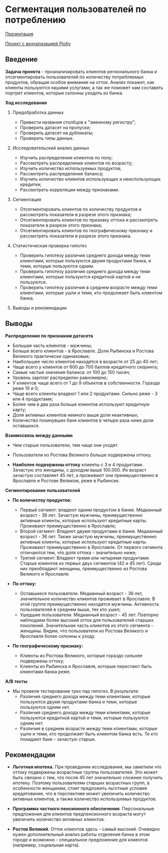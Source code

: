 # Сегментация пользователей по потреблению


[Презентация](https://disk.yandex.ru/i/q-kCmYPvql8sgg)


[Проект с визуализацией Plotly](https://nbviewer.org/github/OlegPanin1/educational_projects_yandex_practicum/blob/main/Сегментация%20клиентов%20банка/Сегментация%20клиентов%20банка.ipynb)

## Введение


**Задача проекта** - проанализировать клиентов регионального банка и отсегментировать пользователей по количеству потребляемых продуктов, обращая особое внимание на отток. Анализ покажет, как клиенты пользуются нашими услугами, а так же поможет нам составить портрет клиентов, которые склонны уходить из банка.

**Ход исследования**

1. Предобработка данных
   - Привести названия столбцов к "змеиному регистру";
   - Проверить датасет на пропуски;
   - Проверить датасет на дубликаты;
   - Проверить типы данных.
   
   
2. Исследовательский анализ данных
   - Изучить распределение клиентов по полу;
   - Рассмотреть распределение клиентов по возрасту;
   - Изучить количество используемых продуктов;
   - Рассмотреть распределение баланса;
   - Изучить количество клиентов использующих и неиспользующих кредитки;
   - Рассмотреть корреляции между признаками.


3. Сегментация
   - Отсегментировать клиентов по количеству продуктов и рассмотреть показатели в разрезе этого признака;
   - Отсегментировать клиентов по признаку оттока и рассмотреть показатели в разрезе этого признака;
   - Отсегментировать клиентов по географическому признаку и рассмотреть показатели в разрезе этого признака.


4. Статистическая проверка гипотез
   - Проверить гипотезу различия среднего дохода между теми клиентами, которые пользуются двумя продуктами банка, и теми, которые пользуются одним.
   - Проверить гипотезу различия среднего дохода между теми клиентами, которые пользуются кредитной картой и не пользуются.
   - Проверить гипотезу различия в среднем возрасте между теми клиентами, которые ушли и теми, кто продолжает быть клиентом банка.
 
 
5. Выводы и рекомендации

## Выводы

**Распределение по признакам датасета**

- Большая часть клиентов - мужчины;
- Больше всего клиентов - в Ярославле. Доли Рыбинска и Ростова Великого практически одинаковые;
- Наибольшее число клиентов находятся в возрасте от 25 до 40 лет;
- Чаще всего у клиентов от 600 до 700 баллов кредитного скоринга;
- Самые частые значения баланса: от 100 до 150 тысяч;
- Уровень зарплат распределен равномерно;
- У клиентов чаще всего от 1 до 9 объектов в собственности. Гораздо реже 10 и 0;
- Чаще всего клиенты владеют 1 или 2 продуктами. Сильно реже - 3 или 4 продуктами;
- Более чем в два раза больше клиентов используют кредитную карту;
- Доля активных клиентов немного выше доли неактивных;
- Количество покинувших банк клиентов в четыре раза ниже доли оставшихся.


**Взаимосвязь между данными**

- Чем старше пользователи, тем чаще они уходят. 
- Пользователи из Ростова Великого больше подвержены оттоку.



- **Наиболее подвержены оттоку** клиенты с 3 и 4 продуктами. Зачастую это женщины, с доходом выше 100.000. Их возраст зачастую составляет 45 лет, а проживают они преимущественно в Ярославле и Ростове Великом, реже в Рыбинске.


**Сегментирование пользователей**

- **По количеству продуктов:** 
    - Первый сегмент: владеют одним продуктом в банке. Медианный возраст - 38 лет. Зачастую мужчины, преимущественно активные клиенты, которые используют кредитные карты. Проживают преимущественно в Ярославле;
    - Второй сегмент: Владеют двумя продуктами в банке. Медианный возраст - 36 лет. Также зачастую мужчины, преимущественно активные клиенты, которые используют кредитные карты. Проживают преимущественно в Ярославле. От первого сегмента отличаются тем, что доля оттока - значительно ниже;
    - Третий сегмент: Владеют тремя или четыремя продуктами. Старше клиентов из первых двух сегментов (42 и 45 лет). Среди них преобладают женщины, преимущественно из Ростова Великого и Ярославля.
    
    
- **По оттоку:**
     - Оставшиеся пользователи. Медианный возраст - 36 лет, значительное количество клиентов проживает в Ярославле. В этой группе преимущественно находятся мужчины. Активность пользователей в среднем выше, тех кто ушел;
     - Ушедшие пользователи. Медианный возраст - 45 лет. Повторно наблюдаем более высокий отток для пользователей старших поколений. Значительная часть клиентов из этого сегмента - женщины. Видим, что пользователи из Ростова Великого и Ярославля более склонны к уходу.
     
     
- **По географическому признаку:**

     - Клиенты из Ростова Великого, которые гораздо сильнее подвержены оттоку;
     - Клиенты из Рыбинска и Ярославля, которые перестают быть клиентами банка реже.
     
**A/B тесты**

- Мы провели тестирование трех пар гипотез. В результате:
    - Различия среднего дохода между теми клиентами, которые пользуются двумя продуктами банка и теми, которые пользуются одним нет.
    - Различия среднего дохода между теми клиентами, которые пользуются кредитной картой и теми, которые пользуются одним нет.
    - Различия в среднем возрасте между теми клиентами, которые ушли и теми, кто продолжает быть клиентом банка есть. Те кто покидают банк - зачастую старше.

## Рекомендации

- **Льготная ипотека.** При проведении исследования, мы заметили что оттоку подвержены возрастные группы пользователей. Это может быть связано с тем, что после 45 лет значительно сложнее получить ипотеку. Поэтому пользователям старших возрастных групп, в особенности женщинам, стоит предложить льготные условия кредитования, что в перспективе может увеличить количество активных клиентов, а также количество используемых продуктов.


- **Программа частного пенсионного обеспечения**. Персональные предложения для клиентов предпенсионного возраста могут увеличить количество активных клиентов.


- **Ростов Великий**. Отток клиентов здесь - самый высокий. Очевидно нужен дополнительный анализ работы отделения банка в этом городе и возможно - специальное предложение для клиентов (например, социальная карта).

